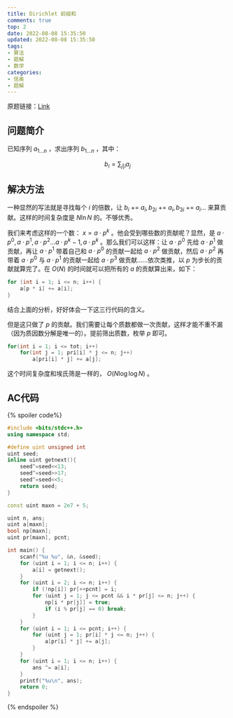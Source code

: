 ```yaml
---
title: Dirichlet 前缀和
comments: true
top: 2
date: 2022-08-08 15:35:50
updated: 2022-08-08 15:35:50
tags:
- 算法
- 题解
- 数学
categories:
- 信奥
- 题解
---
```


原题链接：[Link](https://www.luogu.com.cn/problem/P5495)

## 问题简介

已知序列 $a_{1...n}$ ，求出序列 $b_{1...n}$ ，其中：

$$
b_i=\sum_{j|i}{a_j}
$$

<!--more-->

## 解决方法

一种显然的写法就是寻找每个 $i$ 的倍数，让 $b_i\text{ += }a_i,b_{ 2i }\text{ += }a_i,b_{3i}\text{ += }a_i...$ 来算贡献。这样的时间复杂度是 $N \ln N$ 的。不够优秀。

我们来考虑这样的一个数： $x=a\cdot p^k$ 。他会受到哪些数的贡献呢？显然，是 $a \cdot p^0,a \cdot p^1,a \cdot p^2...a \cdot p^k-1,a \cdot p^k$ 。那么我们可以这样：让 $a \cdot p^0$ 先给 $a \cdot p^1$ 做贡献，再让 $a \cdot p^1$ 带着自己和 $a \cdot p^0$ 的贡献一起给 $a \cdot p^2$ 做贡献，然后 $a \cdot p^2$ 再带着 $a \cdot p^0$ 与  $a \cdot p^1$ 的贡献一起给 $a \cdot p^3$ 做贡献……依次类推，以 $p$ 为步长的贡献就算完了。在 $O(N)$ 的时间就可以把所有的 $a$ 的贡献算出来，如下：

```cpp
for (int i = 1; i <= n; i++) {
	a[p * i] += a[i];
}
```

结合上面的分析，好好体会一下这三行代码的含义。

但是这只做了 $p$ 的贡献。我们需要让每个质数都做一次贡献，这样才能不重不漏（因为质因数分解是唯一的）。提前筛出质数，枚举 $p$ 即可。

```cpp
for(int i = 1; i <= tot; i++)
	for(int j = 1; pri[i] * j <= n; j++)
		a[pri[i] * j] += a[j];
```

这个时间复杂度和埃氏筛是一样的， $O(N \log \log N)$ 。

## AC代码

{% spoiler code%}
```cpp
#include <bits/stdc++.h>
using namespace std;

#define uint unsigned int
uint seed;
inline uint getnext(){
	seed^=seed<<13;
	seed^=seed>>17;
	seed^=seed<<5;
	return seed;
}

const uint maxn = 2e7 + 5;

uint n, ans;
uint a[maxn];
bool np[maxn];
uint pr[maxn], pcnt;

int main() {
	scanf("%u %u", &n, &seed);
	for (uint i = 1; i <= n; i++) {
		a[i] = getnext();
	}
	for (uint i = 2; i <= n; i++) {
		if (!np[i]) pr[++pcnt] = i;
		for (uint j = 1; j <= pcnt && i * pr[j] <= n; j++) {
			np[i * pr[j]] = true;
			if (i % pr[j] == 0) break;
		}
	}
	for (uint i = 1; i <= pcnt; i++) {
		for (uint j = 1; pr[i] * j <= n; j++) {
			a[pr[i] * j] += a[j];
		}
	}
	for (uint i = 1; i <= n; i++) {
		ans ^= a[i];
	}
	printf("%u\n", ans);
	return 0;
}
```

{% endspoiler %}